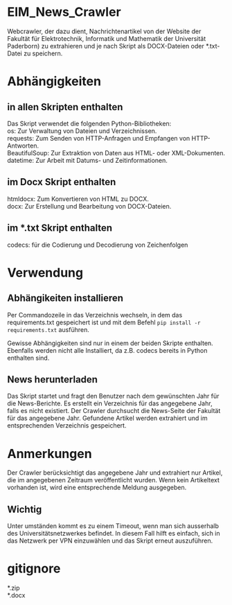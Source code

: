 # EIM_News_Crawler
Webcrawler, der dazu dient, Nachrichtenartikel von der Website der Fakultät für Elektrotechnik, Informatik und Mathematik der Universität Paderborn) zu extrahieren und je nach Skript als DOCX-Dateien oder *.txt-Datei zu speichern.

# Abhängigkeiten
## in allen Skripten enthalten
Das Skript verwendet die folgenden Python-Bibliotheken:  
os: Zur Verwaltung von Dateien und Verzeichnissen.  
requests: Zum Senden von HTTP-Anfragen und Empfangen von HTTP-Antworten.  
BeautifulSoup: Zur Extraktion von Daten aus HTML- oder XML-Dokumenten.  
datetime: Zur Arbeit mit Datums- und Zeitinformationen.  
## im Docx Skript enthalten
htmldocx: Zum Konvertieren von HTML zu DOCX.  
docx: Zur Erstellung und Bearbeitung von DOCX-Dateien.  
## im *.txt Skript enthalten
codecs: für die Codierung und Decodierung von Zeichenfolgen

# Verwendung
## Abhängikeiten installieren
Per Commandozeile in das Verzeichnis wechseln, in dem das requirements.txt gespeichert ist und mit dem Befehl `pip install -r requirements.txt` ausführen.

Gewisse Abhängigkeiten sind nur in einem der beiden Skripte enthalten. Ebenfalls werden nicht alle Installiert, da z.B. codecs bereits in Python enthalten sind.

## News herunterladen
Das Skript startet und fragt den Benutzer nach dem gewünschten Jahr für die News-Berichte.
Es erstellt ein Verzeichnis für das angegebene Jahr, falls es nicht existiert.
Der Crawler durchsucht die News-Seite der Fakultät für das angegebene Jahr.
Gefundene Artikel werden extrahiert und im entsprechenden Verzeichnis gespeichert.

# Anmerkungen
Der Crawler berücksichtigt das angegebene Jahr und extrahiert nur Artikel, die im angegebenen Zeitraum veröffentlicht wurden.
Wenn kein Artikeltext vorhanden ist, wird eine entsprechende Meldung ausgegeben.

## Wichtig
Unter umständen kommt es zu einem Timeout, wenn man sich ausserhalb des Universitätsnetzwerkes befindet. In diesem Fall hilft es einfach, sich in das Netzwerk per VPN einzuwählen und das Skript erneut auszuführen.


# gitignore
*.zip  
*.docx
